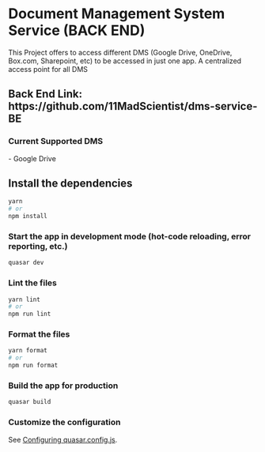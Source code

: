 <h1>Document Management System Service (BACK END)</h1>
This Project offers to access different DMS (Google Drive, OneDrive, Box.com, Sharepoint, etc) 
to be accessed in just one app. A centralized access point for all DMS

<h2>Back End Link: https://github.com/11MadScientist/dms-service-BE</h2>

<h3> Current Supported DMS </h3>
- Google Drive




## Install the dependencies
```bash
yarn
# or
npm install
```

### Start the app in development mode (hot-code reloading, error reporting, etc.)
```bash
quasar dev
```


### Lint the files
```bash
yarn lint
# or
npm run lint
```


### Format the files
```bash
yarn format
# or
npm run format
```



### Build the app for production
```bash
quasar build
```

### Customize the configuration
See [Configuring quasar.config.js](https://v2.quasar.dev/quasar-cli-vite/quasar-config-js).
